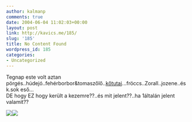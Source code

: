 ```yaml
---
author: kalmanp
comments: true
date: 2004-06-04 11:02:03+00:00
layout: post
link: http://kavics.me/185/
slug: '185'
title: No Content Found
wordpress_id: 185
categories:
- Uncategorized
---
```


Tegnap este volt aztan pörgés..húdejó..fehérborbor&tomaszőlő..[kőtutaj](http://www.est.hu/rovat/mozi/film_ajanlo.cfm?d_id_cikk=28854&CFID=3413015&CFTOKEN=128b828dcba7a5a2-30FE474D-D0B7-B77A-75F668C31D1C205B)...fröccs..Zorall..jozene..és k.sok eső...  
DE hogy EZ hogy került a kezemre??..és mit jelent??..ha 1általán jelent valamit??




![](http://kavics.freeblog.hu/Files/jel1.JPG)![](http://kavics.freeblog.hu/Files/jel2.JPG)



